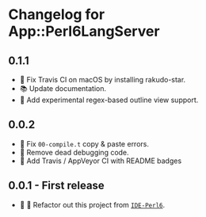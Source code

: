 # Changelog for App::Perl6LangServer

## 0.1.1
- :construction_worker: Fix Travis CI on macOS by installing rakudo-star.
- :books: Update documentation.
- :tada: Add experimental regex-based outline view support.

## 0.0.2
- :bug: Fix `00-compile.t` copy & paste errors.
- :hammer: Remove dead debugging code.
- :construction_worker: Add Travis / AppVeyor CI with README badges

## 0.0.1 - First release
- :tada: :art: Refactor out this project from [`IDE-Perl6`](
https://github.com/azawawi/ide-perl6).
